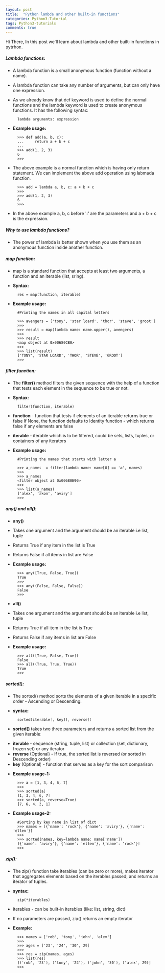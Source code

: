 ```yaml
---
layout: post
title:  "Python lambda and other built-in functions"
categories: Python3-Tutorial
tags: Python3-tutorials
comments: true
---
```


Hi There, In this post we'll learn about lambda and other built-in functions in pytrhon.

##### Lambda functions:

* A lambda function is a small anonymous function (function without a name).
* A lambda function can take any number of arguments, but can only have one expression.
* As we already know that def keyword is used to define the normal functions and the lambda keyword is used to create anonymous functions. It has the following syntax:

		lambda arguments: expression

* **Example usage:**

		>>> def add(a, b, c):
		...     return a + b + c
		...
		>>> add(1, 2, 3)
		6
		>>>


* The above example is a normal function which is having only return statement. We can implement the above add operation using labmada function.


		>>> add = lambda a, b, c: a + b + c
		>>>
		>>> add(1, 2, 3)
		6
		>>>

* In the above example a, b, c before ':' are the parameters and a + b + c is the expression.

##### Why to use lambda functions?

* The power of lambda is better shown when you use them as an anonymous function inside another function.

##### map function:

* map is a standard function that accepts at least two arguments, a function and an iterable (list, sring).
* **Syntax:**
		
		res = map(function, iterable)

* **Example usage:**

		#Printing the names in all capital letters

		>>> avengers = ['tony', 'star loard', 'thor', 'steve', 'groot']
		>>>
		>>> result = map(lambda name: name.upper(), avengers)
		>>>
		>>> result
		<map object at 0x00680CB0>
		>>>
		>>> list(result)
		['TONY', 'STAR LOARD', 'THOR', 'STEVE', 'GROOT']
		>>>


##### filter function:

* The **filter()** method filters the given sequence with the help of a function that tests each element in the sequence to be true or not.

* **Syntax:**

		filter(function, iterable)

* **function** - function that tests if elements of an iterable returns true or false If None, the function defaults to Identity function - which returns false if any elements are false
* **iterable** - iterable which is to be filtered, could be sets, lists, tuples, or containers of any iterators

* **Example usage:**

		#Printing the names that starts with letter a

		>>> a_names  = filter(lambda name: name[0] == 'a', names)
		>>>
		>>> a_names
		<filter object at 0x00680E90>
		>>>
		>>> list(a_names)
		['alex', 'akon', 'aviry']
		>>>


##### any() and all():

* **any()**

* Takes one argument and the argument should be an iterable i.e list, tuple
* Returns True if any item in the list is True
* Returns False if all items in list are False

* **Example usage:**

		>>> any([True, False, True])
		True
		>>>
		>>> any((False, False, False))
		False
		>>>


* **all()**

* Takes one argument and the argument should be an iterable i.e list, tuple
* Returns True if all item in the list is True
* Returns False if any items in list are False

* **Example usage:**

		>>> all([True, False, True])
		False
		>>> all((True, True, True))
		True
		>>>


##### sorted():

* The sorted() method sorts the elements of a given iterable in a specific order - Ascending or Descending.

* **syntax:**

		sorted(iterable[, key][, reverse])

+ **sorted()** takes two three parameters and returns a sorted list from the given iterable:
- **iterable** - sequence (string, tuple, list) or collection (set, dictionary, frozen set) or any iterator 
- **reverse** (Optional) - If true, the sorted list is reversed (or sorted in Descending order)
- **key** (Optional) - function that serves as a key for the sort comparison


* **Example usage-1:**

		>>> a = [1, 3, 4, 6, 7]
		>>>
		>>> sorted(a)
		[1, 3, 4, 6, 7]
		>>> sorted(a, reverse=True)
		[7, 6, 4, 3, 1]

* **Example usage-2:**


		#Sorting by key name in list of dict
		>>> names = [{'name': 'rock'}, {'name': 'aviry'}, {'name': 'ellen'}]
		>>>
		>>> sorted(names, key=lambda name: name['name'])
		[{'name': 'aviry'}, {'name': 'ellen'}, {'name': 'rock'}]
		>>>


##### zip():

* The zip() function take iterables (can be zero or more), makes iterator that aggregates elements based on the iterables passed, and returns an iterator of tuples.

* **syntax:**

		zip(*iterables)

* iterables - can be built-in iterables (like: list, string, dict)

* If no parameters are passed, zip() returns an empty iterator


* **Example:**

		>>> names = ['rob', 'tony', 'john', 'alex']
		>>>
		>>> ages = ['23', '24', '30', 29]
		>>>
		>>> res = zip(names, ages)
		>>> list(res)
		[('rob', '23'), ('tony', '24'), ('john', '30'), ('alex', 29)]
		>>>